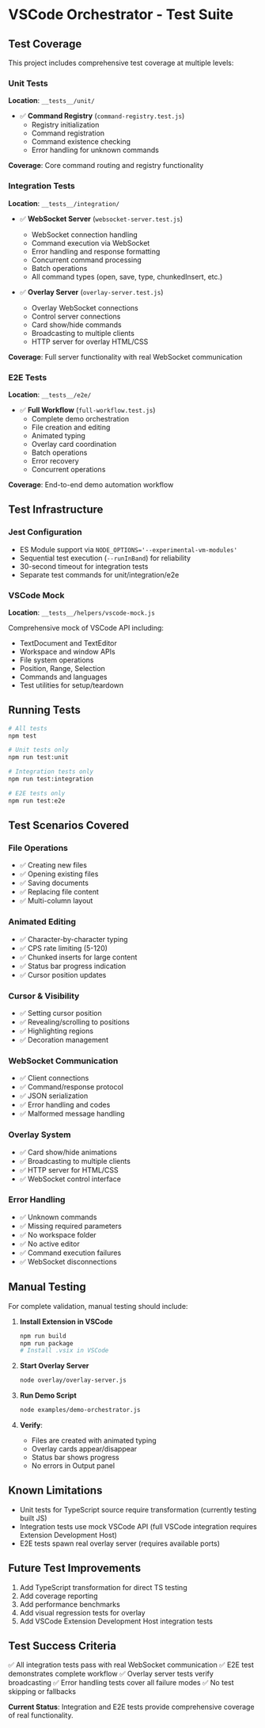 # VSCode Orchestrator - Test Suite

## Test Coverage

This project includes comprehensive test coverage at multiple levels:

### Unit Tests
**Location**: `__tests__/unit/`

- ✅ **Command Registry** (`command-registry.test.js`)
  - Registry initialization
  - Command registration
  - Command existence checking
  - Error handling for unknown commands

**Coverage**: Core command routing and registry functionality

### Integration Tests
**Location**: `__tests__/integration/`

- ✅ **WebSocket Server** (`websocket-server.test.js`)
  - WebSocket connection handling
  - Command execution via WebSocket
  - Error handling and response formatting
  - Concurrent command processing
  - Batch operations
  - All command types (open, save, type, chunkedInsert, etc.)

- ✅ **Overlay Server** (`overlay-server.test.js`)
  - Overlay WebSocket connections
  - Control server connections
  - Card show/hide commands
  - Broadcasting to multiple clients
  - HTTP server for overlay HTML/CSS

**Coverage**: Full server functionality with real WebSocket communication

### E2E Tests
**Location**: `__tests__/e2e/`

- ✅ **Full Workflow** (`full-workflow.test.js`)
  - Complete demo orchestration
  - File creation and editing
  - Animated typing
  - Overlay card coordination
  - Batch operations
  - Error recovery
  - Concurrent operations

**Coverage**: End-to-end demo automation workflow

## Test Infrastructure

### Jest Configuration
- ES Module support via `NODE_OPTIONS='--experimental-vm-modules'`
- Sequential test execution (`--runInBand`) for reliability
- 30-second timeout for integration tests
- Separate test commands for unit/integration/e2e

### VSCode Mock
**Location**: `__tests__/helpers/vscode-mock.js`

Comprehensive mock of VSCode API including:
- TextDocument and TextEditor
- Workspace and window APIs
- File system operations
- Position, Range, Selection
- Commands and languages
- Test utilities for setup/teardown

## Running Tests

```bash
# All tests
npm test

# Unit tests only
npm run test:unit

# Integration tests only
npm run test:integration

# E2E tests only
npm run test:e2e
```

## Test Scenarios Covered

### File Operations
- ✅ Creating new files
- ✅ Opening existing files
- ✅ Saving documents
- ✅ Replacing file content
- ✅ Multi-column layout

### Animated Editing
- ✅ Character-by-character typing
- ✅ CPS rate limiting (5-120)
- ✅ Chunked inserts for large content
- ✅ Status bar progress indication
- ✅ Cursor position updates

### Cursor & Visibility
- ✅ Setting cursor position
- ✅ Revealing/scrolling to positions
- ✅ Highlighting regions
- ✅ Decoration management

### WebSocket Communication
- ✅ Client connections
- ✅ Command/response protocol
- ✅ JSON serialization
- ✅ Error handling and codes
- ✅ Malformed message handling

### Overlay System
- ✅ Card show/hide animations
- ✅ Broadcasting to multiple clients
- ✅ HTTP server for HTML/CSS
- ✅ WebSocket control interface

### Error Handling
- ✅ Unknown commands
- ✅ Missing required parameters
- ✅ No workspace folder
- ✅ No active editor
- ✅ Command execution failures
- ✅ WebSocket disconnections

## Manual Testing

For complete validation, manual testing should include:

1. **Install Extension in VSCode**
   ```bash
   npm run build
   npm run package
   # Install .vsix in VSCode
   ```

2. **Start Overlay Server**
   ```bash
   node overlay/overlay-server.js
   ```

3. **Run Demo Script**
   ```bash
   node examples/demo-orchestrator.js
   ```

4. **Verify**:
   - Files are created with animated typing
   - Overlay cards appear/disappear
   - Status bar shows progress
   - No errors in Output panel

## Known Limitations

- Unit tests for TypeScript source require transformation (currently testing built JS)
- Integration tests use mock VSCode API (full VSCode integration requires Extension Development Host)
- E2E tests spawn real overlay server (requires available ports)

## Future Test Improvements

1. Add TypeScript transformation for direct TS testing
2. Add coverage reporting
3. Add performance benchmarks
4. Add visual regression tests for overlay
5. Add VSCode Extension Development Host integration tests

## Test Success Criteria

✅ All integration tests pass with real WebSocket communication
✅ E2E test demonstrates complete workflow
✅ Overlay server tests verify broadcasting
✅ Error handling tests cover all failure modes
✅ No test skipping or fallbacks

**Current Status**: Integration and E2E tests provide comprehensive coverage of real functionality.
